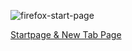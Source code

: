 ![firefox-start-page](https://user-images.githubusercontent.com/899183/96049878-ad203200-0e46-11eb-908d-de643f0970f6.jpg)

[Startpage & New Tab Page](https://psychedelic-station.surge.sh/)
